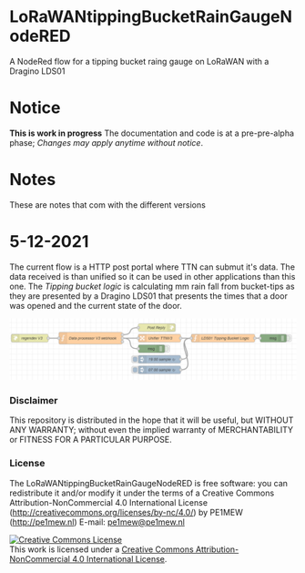 # LoRaWANtippingBucketRainGaugeNodeRED
A NodeRed flow for a tipping bucket raing gauge on LoRaWAN with a Dragino LDS01

# Notice
**This is work in progress** The documentation and code is at a pre-pre-alpha phase; *Changes may apply anytime without notice*.

# Notes
These are notes that com with the different versions 

# 5-12-2021
The current flow is a HTTP post portal where TTN can submut it's data. The data received is than unified so it can be used in other applications than this one. The *Tipping bucket logic* is calculating mm rain fall from bucket-tips as they are presented by a Dragino LDS01 that presents the times that a door was opened and the current state of the door.

![flow](/images/flow.png)

### Disclaimer
This repository is distributed in the hope that it will be useful, but WITHOUT ANY WARRANTY; without even the implied warranty of MERCHANTABILITY or FITNESS FOR A PARTICULAR PURPOSE.

### License
The LoRaWANtippingBucketRainGaugeNodeRED is free software: 
you can redistribute it and/or modify it under the terms of a Creative Commons Attribution-NonCommercial 4.0 International License (http://creativecommons.org/licenses/by-nc/4.0/) by PE1MEW (http://pe1mew.nl) E-mail: pe1mew@pe1mew.nl

<a rel="license" href="http://creativecommons.org/licenses/by-nc/4.0/"><img alt="Creative Commons License" style="border-width:0" src="https://i.creativecommons.org/l/by-nc/4.0/88x31.png" /></a><br />This work is licensed under a <a rel="license" href="http://creativecommons.org/licenses/by-nc/4.0/">Creative Commons Attribution-NonCommercial 4.0 International License</a>.

